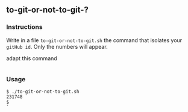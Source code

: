 ## to-git-or-not-to-git-?

### Instructions

Write in a file `to-git-or-not-to-git.sh` the command that isolates your `gitHub id`.
Only the numbers will appear.

adapt this command 

```curl -s "https://01.alem.school/api/graphql-engine/v1/graphql" --data '{"query":"{user(where:{githubLogin:{_eq:\"'$USERNAME'\"}}){id}}"}'
```

### Usage

```console
$ ./to-git-or-not-to-git.sh
231748
$
`
```
